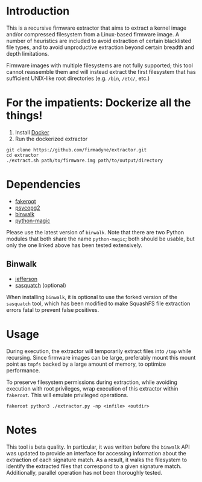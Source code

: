 Introduction
============

This is a recursive firmware extractor that aims to extract a kernel image and/or compressed filesystem from a Linux-based firmware image. A number of heuristics are included to avoid extraction of certain blacklisted file types, and to avoid unproductive extraction beyond certain breadth and depth limitations.

Firmware images with multiple filesystems are not fully supported; this tool cannot reassemble them and will instead extract the first filesystem that has sufficient UNIX-like root directories (e.g. `/bin`, `/etc/`, etc.)

For the impatients: Dockerize all the things!
=============================================
1. Install [Docker](https://docs.docker.com/engine/getstarted/)
2. Run the dockerized extractor
```
git clone https://github.com/firmadyne/extractor.git
cd extractor
./extract.sh path/to/firmware.img path/to/output/directory
```

Dependencies
============
* [fakeroot](https://fakeroot.alioth.debian.org)
* [psycopg2](http://initd.org/psycopg/)
* [binwalk](https://github.com/devttys0/binwalk)
* [python-magic](https://github.com/ahupp/python-magic)

Please use the latest version of `binwalk`. Note that there are two Python modules that both share the name `python-magic`; both should be usable, but only the one linked above has been tested extensively.

Binwalk
-------

* [jefferson](https://github.com/sviehb/jefferson)
* [sasquatch](https://github.com/firmadyne/sasquatch) (optional)

When installing `binwalk`, it is optional to use the forked version of the `sasquatch` tool, which has been modified to make SquashFS file extraction errors fatal to prevent false positives.

Usage
=====

During execution, the extractor will temporarily extract files into `/tmp` while recursing. Since firmware images can be large, preferably mount this mount point as `tmpfs` backed by a large amount of memory, to optimize performance.

To preserve filesystem permissions during extraction, while avoiding execution with root privileges, wrap execution of this extractor within `fakeroot`. This will emulate privileged operations.

`fakeroot python3 ./extractor.py -np <infile> <outdir>`

Notes
=====

This tool is beta quality. In particular, it was written before the  `binwalk` API was updated to provide an interface for accessing information about the extraction of each signature match. As a result, it walks the filesystem to identify the extracted files that correspond to a given signature match. Additionally, parallel operation has not been thoroughly tested.
